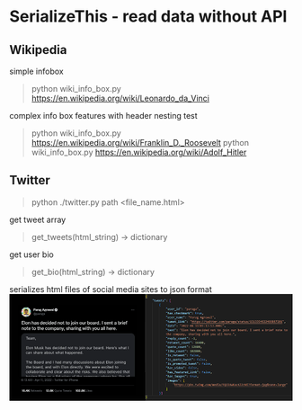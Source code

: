 # SerializeThis - read data without API

## Wikipedia

simple infobox
> python wiki_info_box.py https://en.wikipedia.org/wiki/Leonardo_da_Vinci

complex info box features with header nesting test
> python wiki_info_box.py https://en.wikipedia.org/wiki/Franklin_D._Roosevelt
> python wiki_info_box.py https://en.wikipedia.org/wiki/Adolf_Hitler

## Twitter

> python ./twitter.py path <file_name.html>

get tweet array
>get_tweets(html_string) -> dictionary

get user bio
>get_bio(html_string) -> dictionary

serializes html files of social media sites to json format
![alt text](yes.png)

